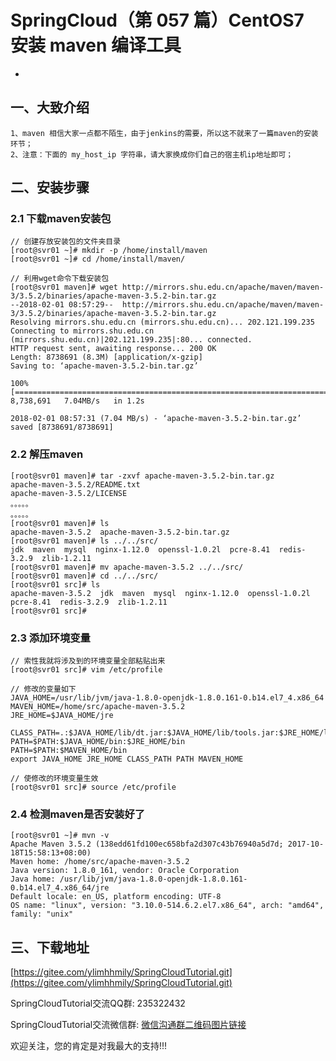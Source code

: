 # SpringCloud（第 057 篇）CentOS7 安装 maven 编译工具
-

## 一、大致介绍

``` 
1、maven 相信大家一点都不陌生，由于jenkins的需要，所以这不就来了一篇maven的安装环节；
2、注意：下面的 my_host_ip 字符串，请大家换成你们自己的宿主机ip地址即可；
```


## 二、安装步骤
### 2.1 下载maven安装包

``` 
// 创建存放安装包的文件夹目录
[root@svr01 ~]# mkdir -p /home/install/maven
[root@svr01 ~]# cd /home/install/maven/

// 利用wget命令下载安装包
[root@svr01 maven]# wget http://mirrors.shu.edu.cn/apache/maven/maven-3/3.5.2/binaries/apache-maven-3.5.2-bin.tar.gz
--2018-02-01 08:57:29--  http://mirrors.shu.edu.cn/apache/maven/maven-3/3.5.2/binaries/apache-maven-3.5.2-bin.tar.gz
Resolving mirrors.shu.edu.cn (mirrors.shu.edu.cn)... 202.121.199.235
Connecting to mirrors.shu.edu.cn (mirrors.shu.edu.cn)|202.121.199.235|:80... connected.
HTTP request sent, awaiting response... 200 OK
Length: 8738691 (8.3M) [application/x-gzip]
Saving to: ‘apache-maven-3.5.2-bin.tar.gz’

100%[===========================================================================================================================>] 8,738,691   7.04MB/s   in 1.2s   

2018-02-01 08:57:31 (7.04 MB/s) - ‘apache-maven-3.5.2-bin.tar.gz’ saved [8738691/8738691]
```


### 2.2 解压maven

``` 
[root@svr01 maven]# tar -zxvf apache-maven-3.5.2-bin.tar.gz 
apache-maven-3.5.2/README.txt
apache-maven-3.5.2/LICENSE
。。。。。
。。。。。
[root@svr01 maven]# ls
apache-maven-3.5.2  apache-maven-3.5.2-bin.tar.gz
[root@svr01 maven]# ls ../../src/
jdk  maven  mysql  nginx-1.12.0  openssl-1.0.2l  pcre-8.41  redis-3.2.9  zlib-1.2.11
[root@svr01 maven]# mv apache-maven-3.5.2 ../../src/
[root@svr01 maven]# cd ../../src/
[root@svr01 src]# ls
apache-maven-3.5.2  jdk  maven  mysql  nginx-1.12.0  openssl-1.0.2l  pcre-8.41  redis-3.2.9  zlib-1.2.11
[root@svr01 src]# 
```

### 2.3 添加环境变量

``` 
// 索性我就将涉及到的环境变量全部粘贴出来
[root@svr01 src]# vim /etc/profile

// 修改的变量如下
JAVA_HOME=/usr/lib/jvm/java-1.8.0-openjdk-1.8.0.161-0.b14.el7_4.x86_64
MAVEN_HOME=/home/src/apache-maven-3.5.2
JRE_HOME=$JAVA_HOME/jre

CLASS_PATH=.:$JAVA_HOME/lib/dt.jar:$JAVA_HOME/lib/tools.jar:$JRE_HOME/lib
PATH=$PATH:$JAVA_HOME/bin:$JRE_HOME/bin
PATH=$PATH:$MAVEN_HOME/bin
export JAVA_HOME JRE_HOME CLASS_PATH PATH MAVEN_HOME

// 使修改的环境变量生效
[root@svr01 src]# source /etc/profile
```

### 2.4 检测maven是否安装好了

``` 
[root@svr01 ~]# mvn -v
Apache Maven 3.5.2 (138edd61fd100ec658bfa2d307c43b76940a5d7d; 2017-10-18T15:58:13+08:00)
Maven home: /home/src/apache-maven-3.5.2
Java version: 1.8.0_161, vendor: Oracle Corporation
Java home: /usr/lib/jvm/java-1.8.0-openjdk-1.8.0.161-0.b14.el7_4.x86_64/jre
Default locale: en_US, platform encoding: UTF-8
OS name: "linux", version: "3.10.0-514.6.2.el7.x86_64", arch: "amd64", family: "unix"
```




## 三、下载地址

[https://gitee.com/ylimhhmily/SpringCloudTutorial.git](https://gitee.com/ylimhhmily/SpringCloudTutorial.git)

SpringCloudTutorial交流QQ群: 235322432

SpringCloudTutorial交流微信群: [微信沟通群二维码图片链接](https://gitee.com/ylimhhmily/SpringCloudTutorial/blob/master/doc/qrcode/SpringCloudWeixinQrcode.png)

欢迎关注，您的肯定是对我最大的支持!!!





























